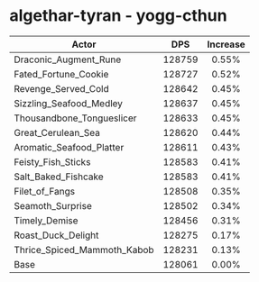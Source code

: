 # algethar-tyran - yogg-cthun
| Actor | DPS | Increase |
|---|:---:|:---:|
|Draconic_Augment_Rune|128759|0.55%|
|Fated_Fortune_Cookie|128727|0.52%|
|Revenge_Served_Cold|128642|0.45%|
|Sizzling_Seafood_Medley|128637|0.45%|
|Thousandbone_Tongueslicer|128633|0.45%|
|Great_Cerulean_Sea|128620|0.44%|
|Aromatic_Seafood_Platter|128611|0.43%|
|Feisty_Fish_Sticks|128583|0.41%|
|Salt_Baked_Fishcake|128583|0.41%|
|Filet_of_Fangs|128508|0.35%|
|Seamoth_Surprise|128502|0.34%|
|Timely_Demise|128456|0.31%|
|Roast_Duck_Delight|128275|0.17%|
|Thrice_Spiced_Mammoth_Kabob|128231|0.13%|
|Base|128061|0.00%|

